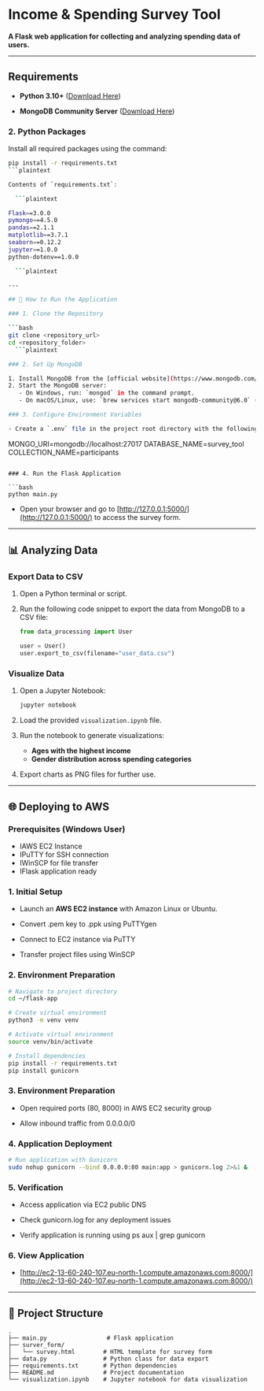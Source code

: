 
# Income & Spending Survey Tool

**A Flask web application for collecting and analyzing spending data of users.**

---

## Requirements

- **Python 3.10+** ([Download Here](https://www.python.org/downloads/))

- **MongoDB Community Server** ([Download Here](https://www.mongodb.com/try/download/community))

### 2. Python Packages

Install all required packages using the command:

```bash
pip install -r requirements.txt
```plaintext

Contents of `requirements.txt`:

  ```plaintext

Flask==3.0.0
pymongo==4.5.0
pandas==2.1.1
matplotlib==3.7.1
seaborn==0.12.2
jupyter==1.0.0
python-dotenv==1.0.0

  ```plaintext

---

## 🚀 How to Run the Application

### 1. Clone the Repository

```bash
git clone <repository_url>
cd <repository_folder>
  ```plaintext

### 2. Set Up MongoDB

1. Install MongoDB from the [official website](https://www.mongodb.com/try/download/community).
2. Start the MongoDB server:
   - On Windows, run: `mongod` in the command prompt.
   - On macOS/Linux, use: `brew services start mongodb-community@6.0` (if installed via Homebrew).

### 3. Configure Environment Variables

- Create a `.env` file in the project root directory with the following content:

  ```
  MONGO_URI=mongodb://localhost:27017
  DATABASE_NAME=survey_tool
  COLLECTION_NAME=participants
  ```

### 4. Run the Flask Application

```bash
python main.py
```

- Open your browser and go to [http://127.0.0.1:5000/](http://127.0.0.1:5000/) to access the survey form.

---

## 📊 Analyzing Data

### Export Data to CSV

1. Open a Python terminal or script.
2. Run the following code snippet to export the data from MongoDB to a CSV file:

   ```python
   from data_processing import User

   user = User()
   user.export_to_csv(filename="user_data.csv")
   ```

### Visualize Data

1. Open a Jupyter Notebook:

   ```bash
   jupyter notebook
   ```

2. Load the provided `visualization.ipynb` file.
3. Run the notebook to generate visualizations:
   - **Ages with the highest income**
   - **Gender distribution across spending categories**
4. Export charts as PNG files for further use.

---

## 🌐 Deploying to AWS

### Prerequisites (Windows User)

- IAWS EC2 Instance
- IPuTTY for SSH connection
- IWinSCP for file transfer
- IFlask application ready

### 1. Initial Setup

- Launch an **AWS EC2 instance** with Amazon Linux or Ubuntu.

- Convert .pem key to .ppk using PuTTYgen
- Connect to EC2 instance via PuTTY
- Transfer project files using WinSCP

### 2. Environment Preparation

```bash
# Navigate to project directory
cd ~/flask-app

# Create virtual environment
python3 -m venv venv

# Activate virtual environment
source venv/bin/activate

# Install dependencies
pip install -r requirements.txt
pip install gunicorn
```

### 3. Environment Preparation

- Open required ports (80, 8000) in AWS EC2 security group

- Allow inbound traffic from 0.0.0.0/0

### 4. Application Deployment

```bash
# Run application with Gunicorn
sudo nohup gunicorn --bind 0.0.0.0:80 main:app > gunicorn.log 2>&1 &
```

### 5. Verification

- Access application via EC2 public DNS

- Check gunicorn.log for any deployment issues
- Verify application is running using ps aux | grep gunicorn

### 6. View Application

- [http://ec2-13-60-240-107.eu-north-1.compute.amazonaws.com:8000/](http://ec2-13-60-240-107.eu-north-1.compute.amazonaws.com:8000/)

---

## 📁 Project Structure

```plaintext
.
├── main.py                 # Flask application
├── surver_form/
│   └── survey.html        # HTML template for survey form
├── data.py                # Python class for data export
├── requirements.txt       # Python dependencies
├── README.md              # Project documentation
└── visualization.ipynb    # Jupyter notebook for data visualization

